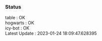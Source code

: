 ### Status


table : OK  
hogwarts : OK  
icy-bot : OK  
Latest Update : 2023-01-24 18:09:47.628395
